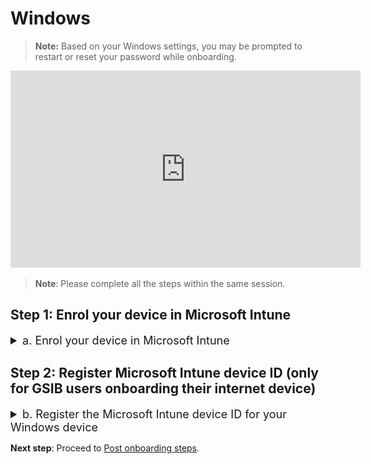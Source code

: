 # Windows

> **Note:** Based on your Windows settings, you may be prompted to restart or reset your password while onboarding.


<ifigure>
<iframe title="YouTubeVideoPlayer" src="https://www.youtube.com/embed/Cvb7lppxFqs" height="315" width="560" frameborder="0" allow="accelerometer; autoplay; encrypted-media; gyroscope; picture-in-picture" allowfullscreen></iframe>
</ifigure>

> **Note**: Please complete all the steps within the same session.

## Step 1: Enrol your device in Microsoft Intune
<details>
  <summary style="font-size:18px">a. Enrol your device in Microsoft Intune</summary><br>

1. Click **Start** icon on the taskbar.

2. Go to **Settings** > **Accounts** > **Access work or school** and click **Connect** plus sign to add your work or school account.

<kbd>![access-work-or-school](../images/onboarding-instructions-for-windows/access-work-or-school.png ':size=600')</kbd>

3. Approve your TechPass login using the authenticator app that was used to set up TechPass MFA. If you are a public officer onboarding your device to SEED, authorise your WOG account by entering the verification code displayed for your SG Govt M365 profile on the authenticator app before approving your Techpass login.

<kbd>![log-in-to-gcc](../images/onboarding-for-macos/log-in-to-gcc.png ':size=500')</kbd>

?> The above page is displayed only for public officers and you may refer to [TechPass documentation](https://docs.developer.tech.gov.sg/docs/techpass-user-guide/#/) for more information.

<kbd>![settings](../images/onboarding-instructions-for-windows/settings.png ':size=600')</kbd>

5. Your account is added and listed as a connection. This account has the **Info** and **Disconnect** options as shown below. Click on the **Info** option and verify that you see something like the following.

?> Vendors will see **TechPass** instead of **SG Govt M365**.

<kbd>![managed-by-sg-govt-m365](../images/onboarding-instructions-for-windows/managed-by-sg-govt-m365.png ':size=600')</kbd>

>**Notes**:
>- Your device is now enrolled in Microsoft Intune.
>
>- If you are a vendor or contractor, Tanium and Cloudflare WARP are installed on your device. When the installation is complete, Microsoft Intune Management Extension sends you a desktop notification.
>
>- If you are a public officer, Tanium and Cloudflare WARP will be installed after registering your device ID on the TechPass portal. Refer to [step 2. Register the Microsoft Intune device ID for your Windows device](https://docs.developer.tech.gov.sg/docs/security-suite-for-engineering-endpoint-devices/onboard-device/windows?id=step-2-register-the-microsoft-intune-device-id) for more information.

</details>

## Step 2: Register Microsoft Intune device ID (only for GSIB users onboarding their internet device)

<details><summary style="font-size:18px">b. Register the Microsoft Intune device ID for your Windows device</summary>

> **Note**:
>
>- This step is applicable only if you have a GSIB device and your TechPass ID is the same as your organisation email address. For example, *peter_wilson<span>@</span>tech.gov.sg*. In other words, this is applicable for users whose TechPass ID belongs to the WOG AAD.
>
>- If you are a SE-GSIB user, complete steps 1-2 and contact the [support team](https://go.gov.sg/techpass-sr) with your Intune device ID to register your Intune device ID.  
>
>- Skip the following steps if your TechPass ID belongs to the TechPass AAD and has its domain as *techpass.gov.sg*. For example, *peter_wilson<span>@</span>techpass.gov.sg*.

1. Open **PowerShell** and run the following commands:
```
$rootKey = [Microsoft.Win32.RegistryKey]::OpenBaseKey(
    [Microsoft.Win32.RegistryHive]::LocalMachine,
    [Microsoft.Win32.RegistryView]::Registry64
)
$enrollmentsKey = $rootKey.OpenSubKey("Software\Microsoft\Enrollments")
$intune_id = "Intune ID not found"
foreach ($name in $enrollmentsKey.GetSubKeyNames()) {
    $enrollmentIdKey = $enrollmentsKey.OpenSubKey($name)
    if ($enrollmentIdKey.GetValue("ProviderID") -ieq "MS DM Server") {
        $intune_id = $enrollmentIdKey.OpenSubKey("DMClient\MS DM Server").GetValue("EntDMID", "Intune ID not found")
        break
    }
}
Write-Output $intune_id
```
2. Take note of the Intune device ID that will be displayed on the Powershell window.
3. On your **non-SE GSIB** device, go to [TechPass portal](https://portal.techpass.gov.sg/secure/account/profile) > **My Account** > **Profile**.
4. Click **Onboard device to SEED** and follow the on-screen instructions to submit this Intune device ID.  Intune installs the required softwares and configurations to complete your device onboarding.

  If your onboarding is successful, within an hour, you will receive a successfully onboarded email to your organisational email address.

5. Shortly after this email, when you receive a desktop notification informing about the device name change and about the device being restarted, do the following:

    i. Save your current work and restart your device.

    ii. If prompted to specify your password, enter it.

5. To verify if the required profiles are installed correctly, go to **Settings** > **Apps** > **Apps & features** and ensure that Tanium and Cloudflare WARP are listed.

</details>

**Next step**: Proceed to [Post onboarding steps](post-onboarding-instructions/post-onboarding-steps-and-verification).
